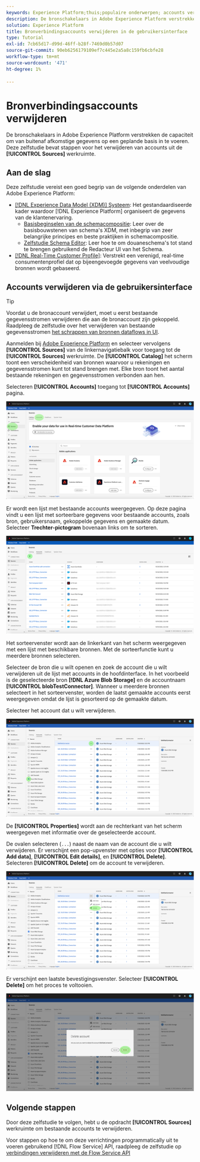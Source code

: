 ```yaml
---
keywords: Experience Platform;thuis;populaire onderwerpen; accounts verwijderen
description: De bronschakelaars in Adobe Experience Platform verstrekken de capaciteit om van buitenaf afkomstige gegevens op een geplande basis in te voeren. Deze zelfstudie biedt stappen voor het verwijderen van accounts in de werkruimte Bronnen.
solution: Experience Platform
title: Bronverbindingsaccounts verwijderen in de gebruikersinterface
type: Tutorial
exl-id: 7cb65d17-d99d-46ff-b28f-7469d0b57d07
source-git-commit: 90eb6256179109ef7c445e2a5a8c159fb6cbfe28
workflow-type: tm+mt
source-wordcount: '471'
ht-degree: 1%

---
```


# Bronverbindingsaccounts verwijderen

De bronschakelaars in Adobe Experience Platform verstrekken de capaciteit om van buitenaf afkomstige gegevens op een geplande basis in te voeren. Deze zelfstudie bevat stappen voor het verwijderen van accounts uit de **[!UICONTROL Sources]** werkruimte.

## Aan de slag

Deze zelfstudie vereist een goed begrip van de volgende onderdelen van Adobe Experience Platform:

- [[!DNL Experience Data Model (XDM)] Systeem](../../../xdm/home.md): Het gestandaardiseerde kader waardoor [!DNL Experience Platform] organiseert de gegevens van de klantenervaring.
   - [Basisbeginselen van de schemacompositie](../../../xdm/schema/composition.md): Leer over de basisbouwstenen van schema&#39;s XDM, met inbegrip van zeer belangrijke principes en beste praktijken in schemacompositie.
   - [Zelfstudie Schema Editor](../../../xdm/tutorials/create-schema-ui.md): Leer hoe te om douaneschema&#39;s tot stand te brengen gebruikend de Redacteur UI van het Schema.
- [[!DNL Real-Time Customer Profile]](../../../profile/home.md): Verstrekt een verenigd, real-time consumentenprofiel dat op bijeengevoegde gegevens van veelvoudige bronnen wordt gebaseerd.

## Accounts verwijderen via de gebruikersinterface

>[!TIP]
>
>Voordat u de bronaccount verwijdert, moet u eerst bestaande gegevensstromen verwijderen die aan de bronaccount zijn gekoppeld. Raadpleeg de zelfstudie over het verwijderen van bestaande gegevensstromen [het schrappen van bronnen dataflows in UI](./delete.md).

Aanmelden bij [Adobe Experience Platform](https://platform.adobe.com) en selecteer vervolgens **[!UICONTROL Sources]** van de linkernavigatiebalk voor toegang tot de **[!UICONTROL Sources]** werkruimte. De **[!UICONTROL Catalog]** het scherm toont een verscheidenheid van bronnen waarvoor u rekeningen en gegevensstromen kunt tot stand brengen met. Elke bron toont het aantal bestaande rekeningen en gegevensstromen verbonden aan hen.

Selecteren **[!UICONTROL Accounts]** toegang tot **[!UICONTROL Accounts]** pagina.

![catalogusaccounts](../../images/tutorials/delete-accounts/catalog.png)

Er wordt een lijst met bestaande accounts weergegeven. Op deze pagina vindt u een lijst met sorteerbare gegevens voor bestaande accounts, zoals bron, gebruikersnaam, gekoppelde gegevens en gemaakte datum. Selecteer **Trechter-pictogram** bovenaan links om te sorteren.

![dataflows-list](../../images/tutorials/delete-accounts/accounts.png)

Het sorteervenster wordt aan de linkerkant van het scherm weergegeven met een lijst met beschikbare bronnen. Met de sorteerfunctie kunt u meerdere bronnen selecteren.

Selecteer de bron die u wilt openen en zoek de account die u wilt verwijderen uit de lijst met accounts in de hoofdinterface. In het voorbeeld is de geselecteerde bron **[!DNL Azure Blob Storage]** en de accountnaam **[!UICONTROL blobTestConnector]**. Wanneer u meerdere bronnen selecteert in het sorteervenster, worden de laatst gemaakte accounts eerst weergegeven omdat de lijst is gesorteerd op de gemaakte datum.

Selecteer het account dat u wilt verwijderen.

![gegevensstroom sorteren](../../images/tutorials/delete-accounts/sort.png)

De **[!UICONTROL Properties]** wordt aan de rechterkant van het scherm weergegeven met informatie over de geselecteerde account.

De ovalen selecteren (`...`) naast de naam van de account die u wilt verwijderen. Er verschijnt een pop-upvenster met opties voor **[!UICONTROL Add data]**, **[!UICONTROL Edit details]**, en **[!UICONTROL Delete]**. Selecteren **[!UICONTROL Delete]** om de account te verwijderen.

![gegevensstroom sorteren](../../images/tutorials/delete-accounts/delete.png)

Er verschijnt een laatste bevestigingsvenster. Selecteer **[!UICONTROL Delete]** om het proces te voltooien.

![delete](../../images/tutorials/delete-accounts/confirm.png)

## Volgende stappen

Door deze zelfstudie te volgen, hebt u de opdracht **[!UICONTROL Sources]** werkruimte om bestaande accounts te verwijderen.

Voor stappen op hoe te om deze verrichtingen programmatically uit te voeren gebruikend [!DNL Flow Service] API, raadpleeg de zelfstudie op [verbindingen verwijderen met de Flow Service API](../../tutorials/api/delete.md)
